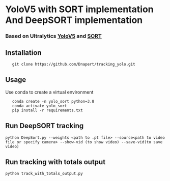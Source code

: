 # YoloV5 with SORT implementation And DeepSORT implementation

### Based on Ultralytics [YoloV5](https://github.com/ultralytics/yolov5) and [SORT](https://github.com/abewley/sort)

## Installation
 ```
    git clone https://github.com/Dnapert/tracking_yolo.git
 ```

## Usage
 Use conda to create a virtual environment

 ```
    conda create -n yolo_sort python=3.8
    conda activate yolo_sort
    pip install -r requirements.txt
 ```

## Run DeepSORT tracking

```
python DeepSort.py --weights <path to .pt file> --source<path to video file or specify camera> --show-vid (to show video) --save-vid(to save video)
```

 ## Run tracking with totals output
 ```
 python track_with_totals_output.py
 ```

